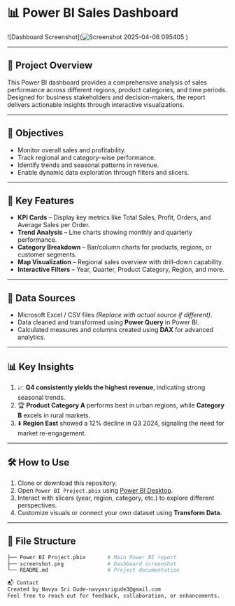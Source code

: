 # 📊 Power BI Sales Dashboard

![Dashboard Screenshot](![Screenshot 2025-04-06 095405](https://github.com/user-attachments/assets/e37b84d8-8e58-4549-94d9-5190bfc14ada)
)


---

## 📁 Project Overview

This Power BI dashboard provides a comprehensive analysis of sales performance across different regions, product categories, and time periods. Designed for business stakeholders and decision-makers, the report delivers actionable insights through interactive visualizations.

---

## 🎯 Objectives

- Monitor overall sales and profitability.
- Track regional and category-wise performance.
- Identify trends and seasonal patterns in revenue.
- Enable dynamic data exploration through filters and slicers.

---

## 📌 Key Features

- **KPI Cards** – Display key metrics like Total Sales, Profit, Orders, and Average Sales per Order.
- **Trend Analysis** – Line charts showing monthly and quarterly performance.
- **Category Breakdown** – Bar/column charts for products, regions, or customer segments.
- **Map Visualization** – Regional sales overview with drill-down capability.
- **Interactive Filters** – Year, Quarter, Product Category, Region, and more.

---

## 🧩 Data Sources

- Microsoft Excel / CSV files *(Replace with actual source if different)*.
- Data cleaned and transformed using **Power Query** in Power BI.
- Calculated measures and columns created using **DAX** for advanced analytics.

---

## 📊 Key Insights

1. 📈 **Q4 consistently yields the highest revenue**, indicating strong seasonal trends.
2. 🏆 **Product Category A** performs best in urban regions, while **Category B** excels in rural markets.
3. ⬇️ **Region East** showed a 12% decline in Q3 2024, signaling the need for market re-engagement.

---

## 🛠 How to Use

1. Clone or download this repository.
2. Open `Power BI Project.pbix` using [Power BI Desktop](https://powerbi.microsoft.com/desktop/).
3. Interact with slicers (year, region, category, etc.) to explore different perspectives.
4. Customize visuals or connect your own dataset using **Transform Data**.

---

## 📂 File Structure

```bash
├── Power BI Project.pbix       # Main Power BI report
├── screenshot.png              # Dashboard screenshot
└── README.md                   # Project documentation

📬 Contact
Created by Navya Sri Gude-navyasrigude3@gmail.com
Feel free to reach out for feedback, collaboration, or enhancements.


